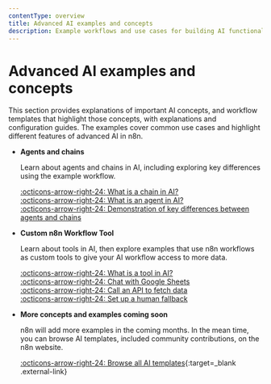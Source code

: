 ```yaml
---
contentType: overview
title: Advanced AI examples and concepts
description: Example workflows and use cases for building AI functionality using n8n.
---
```


# Advanced AI examples and concepts

This section provides explanations of important AI concepts, and workflow templates that highlight those concepts, with explanations and configuration guides. The examples cover common use cases and highlight different features of advanced AI in n8n.

<div class="grid cards" markdown>

-   __Agents and chains__

	Learn about agents and chains in AI, including exploring key differences using the example workflow.

	[:octicons-arrow-right-24: What is a chain in AI?](/advanced-ai/examples/understand-chains/)  
    [:octicons-arrow-right-24: What is an agent in AI?](/advanced-ai/examples/understand-agentss/)  
	[:octicons-arrow-right-24: Demonstration of key differences between agents and chains](/advanced-ai/examples/agents-vs-chains/) 

-   __Custom n8n Workflow Tool__

    Learn about tools in AI, then explore examples that use n8n workflows as custom tools to give your AI workflow access to more data.

	[:octicons-arrow-right-24: What is a tool in AI?](/advanced-ai/examples/understand-tools/)  
    [:octicons-arrow-right-24: Chat with Google Sheets](/advanced-ai/examples/data-google-sheets/)  
	[:octicons-arrow-right-24: Call an API to fetch data](/advanced-ai/examples/api-workflow-tool/)  
	[:octicons-arrow-right-24: Set up a human fallback](/advanced-ai/examples/human-fallback/)  

-   __More concepts and examples coming soon__

	n8n will add more examples in the coming months. In the mean time, you can browse AI templates, included community contributions, on the n8n website. 

    [:octicons-arrow-right-24: Browse all AI templates](https://n8n.io/workflows/?categories=25){:target=_blank .external-link}


   
</div>

